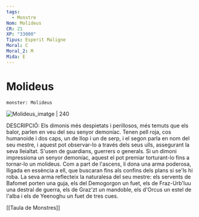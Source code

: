 ```yaml
---
tags:
  - Monstre
Nom: Molideus
CR: 21
XP: "33000"
Tipus: Esperit Maligne
Moral: C
Moral_2: M
Mida: E
---
```

# Molideus

```statblock
monster: Molideus
```

![Molideus_imatge | 240](https://blogger.googleusercontent.com/img/b/R29vZ2xl/AVvXsEhx3KjQod5qglSMAsjedcqXApO0wgjEzzjgI3v4aK1cqxB_P8aI_hJTukB8CwGT0WyVw0vbMIwv5rR8gdaXK6Wc5wK1laplUtYCC9C6briWb43NRgI7E4lkw70gXraKXI06RsKC6id72dKlMhdE9teg97vSg_kERKdzXFiiZRoFkXQCQMg64YZKtlGR0A/s1008/Molydeus-Mordenkainen-presents-Monsters-of-the-Multiverse.jpg)

DESCRIPCIÓ: 
Els dimonis més despietats i perillosos, més temuts que els balor, parlen en veu del seu senyor demoníac. Tenen pell roja, cos humanoide i dos caps, un de llop i un de serp, i el segon parla en nom del seu mestre, i aquest pot observar-lo a través dels seus ulls, assegurant la seva lleialtat. S'usen de guardians, guerrers o generals. Si un dimoni impressiona un senyor demoníac, aquest el pot premiar torturant-lo fins a tornar-lo un molideus. Com a part de l'ascens, li dona una arma poderosa, lligada en essència a ell, que buscaran fins als confins dels plans si se'ls hi roba. La seva arma reflecteix la naturalesa del seu mestre: els servents de Bafomet porten una guja, els del Demogorgon un fuet, els de Fraz-Urb'luu una destral de guerra, els de Graz'zt un mandoble, els d'Orcus un estel de l'alba i els de Yeenoghu un fuet de tres cues.

[[Taula de Monstres]]